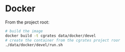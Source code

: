 Docker
=======

From the project root:

``` bash
# build the image
docker build -t cgrates data/docker/devel
# create the container from the cgrates project roor
./data/docker/devel/run.sh
```
